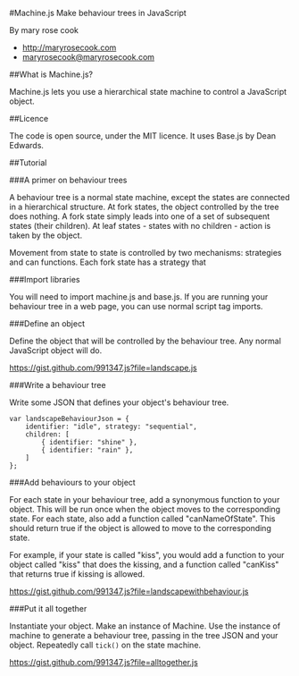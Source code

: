 #Machine.js
Make behaviour trees in JavaScript

By mary rose cook

* http://maryrosecook.com
* maryrosecook@maryrosecook.com

##What is Machine.js?

Machine.js lets you use a hierarchical state machine to control a JavaScript object.

##Licence

The code is open source, under the MIT licence.  It uses Base.js by Dean Edwards.

##Tutorial

###A primer on behaviour trees

A behaviour tree is a normal state machine, except the states are connected in a hierarchical structure.  At fork states, the object controlled by the tree does nothing.  A fork state simply leads into one of a set of subsequent states (their children).  At leaf states - states with no children - action is taken by the object.

Movement from state to state is controlled by two mechanisms: strategies and can functions. Each fork state has a strategy that

###Import libraries

You will need to import machine.js and base.js. If you are running your behaviour tree in a web page, you can use normal script tag imports.

###Define an object

Define the object that will be controlled by the behaviour tree. Any normal JavaScript object will do.

https://gist.github.com/991347.js?file=landscape.js

###Write a behaviour tree

Write some JSON that defines your object's behaviour tree.

<pre><code>var landscapeBehaviourJson = {
    identifier: "idle", strategy: "sequential",
    children: [
        { identifier: "shine" },
        { identifier: "rain" },
    ]
};
</code></pre>

###Add behaviours to your object

For each state in your behaviour tree, add a synonymous function to your object. This will be run once when the object moves to the corresponding state. For each state, also add a function called "canNameOfState". This should return true if the object is allowed to move to the corresponding state.

For example, if your state is called "kiss", you would add a function to your object called "kiss" that does the kissing, and a function called "canKiss" that returns true if kissing is allowed.

https://gist.github.com/991347.js?file=landscapewithbehaviour.js

###Put it all together

Instantiate your object. Make an instance of Machine. Use the instance of machine to generate a behaviour tree, passing in the tree JSON and your object. Repeatedly call <code>tick()</code> on the state machine.

https://gist.github.com/991347.js?file=alltogether.js